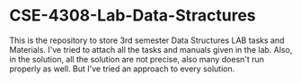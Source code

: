 # CSE-4308-Lab-Data-Stractures

This is the repository to store 3rd semester Data Structures LAB tasks and Materials. I've tried to attach all the tasks and manuals given in the lab. Also, in the solution, all the solution are not precise, also many doesn't run properly as well. But I've tried an approach to every solution.
